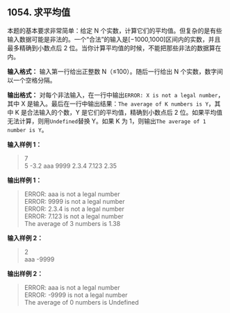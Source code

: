 ﻿## 1054. 求平均值
本题的基本要求非常简单：给定 N 个实数，计算它们的平均值。但复杂的是有些输入数据可能是非法的。一个“合法”的输入是\[−1000,1000]区间内的实数，并且最多精确到小数点后 2 位。当你计算平均值的时候，不能把那些非法的数据算在内。

**输入格式：**
输入第一行给出正整数 N（≤100）。随后一行给出 N 个实数，数字间以一个空格分隔。

**输出格式：**
对每个非法输入，在一行中输出`ERROR: X is not a legal number`，其中 X 是输入。最后在一行中输出结果：`The average of K numbers is Y`，其中 K 是合法输入的个数，Y 是它们的平均值，精确到小数点后 2 位。如果平均值无法计算，则用`Undefined`替换 Y。如果 K 为 1，则输出`The average of 1 number is Y`。

**输入样例 1：**
>7  
5 -3.2 aaa 9999 2.3.4 7.123 2.35  

**输出样例 1：**
>ERROR: aaa is not a legal number  
ERROR: 9999 is not a legal number  
ERROR: 2.3.4 is not a legal number  
ERROR: 7.123 is not a legal number  
The average of 3 numbers is 1.38  

**输入样例 2：**
>2  
aaa -9999  

**输出样例 2：**
>ERROR: aaa is not a legal number  
ERROR: -9999 is not a legal number  
The average of 0 numbers is Undefined  